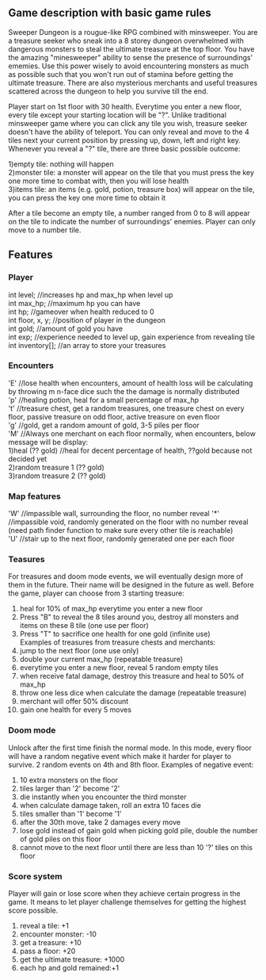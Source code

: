 ## Game description with basic game rules
Sweeper Dungeon is a rougue-like RPG combined with minsweeper. You are a treasure seeker who sneak into a 8 storey dungeon overwhelmed with dangerous monsters to steal the ultimate treasure at the top floor. You have the amazing "minesweeper" ability to sense the presence of surroundings'  ememies. Use this power wisely to avoid encountering monsters as much as possible such that you won't run out of stamina before getting the ultimate treasure. There are also mysterious merchants and useful treasures scattered across the dungeon to help you survive  till the end.

Player start on 1st floor with 30 health. Everytime you enter a new floor, every tile except your starting location will be "?". Unlike traditional minsweeper game where you can click any tile you wish, treasure seeker doesn't have the ability of teleport. You can only reveal and move to the 4 tiles next your current position by pressing up, down, left and right key. Whenever you reveal a "?" tile, there are three basic possible outcome:  

1)empty tile: nothing will happen  
2)monster tile: a monster will appear on the tile that you must press the key one more time to combat with, then you will lose health  
3)items tile: an items (e.g. gold, potion, treasure box) will appear on the tile, you can press the key one more time to obtain it  

After a tile become an empty tile, a number ranged from 0 to 8 will appear on the tile to indicate the number of surroundings' enemies. Player can only move to a number tile.  
## Features
### Player
int level; //increases hp and max_hp when level up  
int max_hp; //maximum hp you can have  
int hp; //gameover when health reduced to 0  
int floor, x, y; //position of player in the dungeon  
int gold; //amount of gold you have  
int exp; //experience needed to level up, gain experience from revealing tile  
int inventory[]; //an array to store your treasures  
### Encounters
'E' //lose health when encounters, amount of health loss will be calculating by throwing m n-face dice such the the damage is normally distributed  
'p' //healing potion, heal for a small percentage of max_hp  
't' //treasure chest, get a random treasures, one treasure chest on every floor, passive treasure on odd floor, active treasure on even floor  
'g' //gold, get a random amount of gold, 3-5 piles per floor  
'M' //Always one merchant on each floor normally, when encounters, below message will be display:  
1)heal (?? gold)  //heal for decent percentage of health, ??gold because not decided yet  
2)random treasure 1 (?? gold)  
3)random treasure 2 (?? gold) 
### Map features
'W' //impassible wall, surrounding the floor, no number reveal
'\*' //impassible void, randomly generated on the floor with no number reveal (need path finder function to make sure every other tile is reachable)  
'U' //stair up to the next floor, randomly generated one per each floor  
### Teasures
For treasures and doom mode events, we will eventually design more of them in the future. Their name will be designed in the future as well.
Before the game, player can choose from 3 starting treasure:  
1) heal for 10% of max_hp everytime you enter a new floor  
2) Press "B" to reveal the 8 tiles around you, destroy all monsters and items on these 8 tile (one use per floor)  
3) Press "T" to sacrifice one health for one gold (infinite use)  
Examples of treasures from treasure chests and merchants:  
1) jump to the next floor (one use only)
2) double your current max_hp  (repeatable treasure)  
3) everytime you enter a new floor, reveal 5 random empty tiles  
4) when receive fatal damage, destroy this treasure and heal to 50% of max_hp  
5) throw one less dice when calculate the damage  (repeatable treasure)  
6) merchant will offer 50% discount  
7) gain one health for every 5 moves  
### Doom mode
Unlock after the first time finish the normal mode. In this mode, every floor will have a random negative event which make it harder for player to survive. 2 random events on 4th and 8th floor. Examples of negative event:  
1) 10 extra monsters on the floor  
2) tiles larger than '2' become '2'  
3) die instantly when you encounter the third monster  
4) when calculate damage taken, roll an extra 10 faces die  
5) tiles smaller than '1' become '1'  
6) after the 30th move, take 2 damages every move  
7) lose gold instead of gain gold when picking gold pile, double the number of gold piles on this floor
8) cannot move to the next floor until there are less than 10 '?' tiles on this floor  
### Score system
Player will gain or lose score when they achieve certain progress in the game. It means to let player challenge themselves for getting the highest score possible.  
1) reveal a tile: +1  
2) encounter monster: -10  
3) get a treasure: +10  
4) pass a floor: +20  
5) get the ultimate treasure: +1000  
6) each hp and gold remained:+1  
